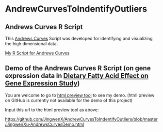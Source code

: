 # AndrewCurvesToIndentifyOutliers

## Andrews Curves R Script

This  <a href="https://www.jstor.org/stable/2528964?seq=1#page_scan_tab_contents">Andrews Curves</a> Script was developed for identifying and visualizing the high dimensional data.

<a href="https://github.com/JingwenX/AndrewCurvesToIndentifyOutliers/blob/master/Andrews.R">My R Script for Andrews Curves</a>

## Demo of the Andrews Curves R Script (on gene expression data in <a href="https://www.ncbi.nlm.nih.gov/bioproject/PRJNA109993"> Dietary Fatty Acid Effect on Gene Expression Study</a>)

You are welcome to go to <a href="http://htmlpreview.github.io/?">html preview tool</a> to see my demo. (html preview on GitHub is currently not available for the demo of this project)

Input this url to the html preview tool as above:

https://github.com/JingwenX/AndrewCurvesToIndentifyOutliers/blob/master/JingwenXu-AndrewsCurvesDemo.html
